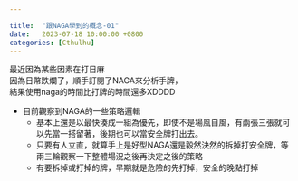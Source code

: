 ```yaml
---

title:  "跟NAGA學到的概念-01"
date:   2023-07-18 10:00:00 +0800
categories: [Cthulhu]
---
```


最近因為某些因素在打日麻  
因為日幣跌爛了，順手訂閱了NAGA來分析手牌，  
結果使用naga的時間比打牌的時間還多XDDDD  

* 目前觀察到NAGA的一些策略邏輯  
  * 基本上還是以最快湊成一組為優先，即使不是場風自風，有兩張三張就可以先當一搭留著，後期也可以當安全牌打出去。  
  * 只要有人立直，就算手上是好型NAGA還是毅然決然的拆掉打安全牌，等兩三輪觀察一下整體場況之後再決定之後的策略  
  * 有要拆掉或打掉的牌，早期就是危險的先打掉，安全的晚點打掉  